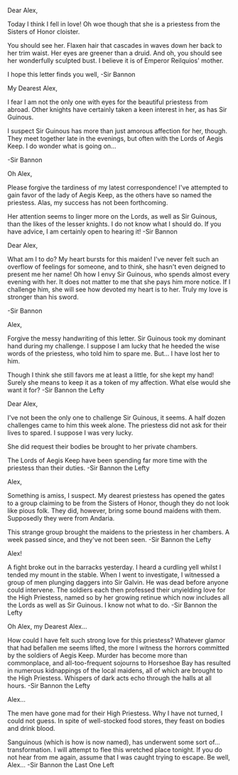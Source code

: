 Dear Alex,

Today I think I fell in love! Oh woe
though that she is a priestess from
the Sisters of Honor cloister.

You should see her. Flaxen hair
that cascades in waves down her
back to her trim waist. Her eyes
are greener than a druid. And oh,
you should see her wonderfully
sculpted bust. I believe it is of
Emperor Reilquios' mother.

I hope this letter finds you well,
-Sir Bannon









My Dearest Alex,

I fear I am not the only one with
eyes for the beautiful priestess
from abroad. Other knights have
certainly taken a keen interest
in her, as has Sir Guinous.

I suspect Sir Guinous has more than
just amorous affection for her,
though. They meet together late
in the evenings, but often with
the Lords of Aegis Keep. I do
wonder what is going on...

-Sir Bannon









Oh Alex,

Please forgive the tardiness of my
latest correspondence! I've
attempted to gain favor of the lady
of Aegis Keep, as the others have
so named the priestess. Alas, my
success has not been forthcoming.

Her attention seems to linger
more on the Lords, as well as
Sir Guinous, than the likes of the
lesser knights. I do not know what
I should do. If you have advice, I
am certainly open to hearing it!
-Sir Bannon










Dear Alex,

What am I to do? My heart bursts
for this maiden! I've never felt such
an overflow of feelings for someone,
and to think, she hasn't even deigned
to present me her name! Oh how
I envy Sir Guinous, who spends
almost every evening with her.
It does not matter to me that
she pays him more notice. If I
challenge him, she will see how
devoted my heart is to her. Truly
my love is stronger than his sword.

-Sir Bannon









Alex,

Forgive the messy handwriting of
this letter. Sir Guinous took my
dominant hand during my challenge.
I suppose I am lucky that he heeded
the wise words of the priestess,
who told him to spare me. But...
I have lost her to him.

Though I think she still favors me
at least a little, for she kept my
hand! Surely she means to keep it as
a token of my affection. What else
would she want it for?
-Sir Bannon the Lefty









Dear Alex,

I've not been the only one to
challenge Sir Guinous, it seems.
A half dozen challenges came to him
this week alone. The priestess did
not ask for their lives to spared. I
suppose I was very lucky.

She did request their bodies be
brought to her private chambers.

The Lords of Aegis Keep have been
spending far more time with the
priestess than their duties.
-Sir Bannon the Lefty









Alex,

Something is amiss, I suspect. My
dearest priestess has opened the
gates to a group claiming to be from
the Sisters of Honor, though they
do not look like pious folk. They
did, however, bring some bound
maidens with them. Supposedly
they were from Andaria.

This strange group brought the
maidens to the priestess in her
chambers. A week passed since,
and they've not been seen.
-Sir Bannon the Lefty









Alex!

A fight broke out in the barracks
yesterday. I heard a curdling yell
whilst I tended my mount in the
stable. When I went to investigate,
I witnessed a group of men plunging
daggers into Sir Galvin. He was
dead before anyone could
intervene. The soldiers each then
professed their unyielding love
for the High Priestess, named so
by her growing retinue which now
includes all the Lords as well as
Sir Guinous. I know not what to do.
-Sir Bannon the Lefty









Oh Alex, my Dearest Alex...

How could I have felt such strong
love for this priestess? Whatever
glamor that had befallen me seems
lifted, the more I witness the horrors
committed by the soldiers of Aegis
Keep. Murder has become more than
commonplace, and all-too-frequent
sojourns to Horseshoe Bay has
resulted in numerous kidnappings
of the local maidens, all of which
are brought to the High Priestess.
Whispers of dark acts echo through
the halls at all hours.
-Sir Bannon the Lefty









Alex...

The men have gone mad for their
High Priestess. Why I have not
turned, I could not guess. In spite
of well-stocked food stores, they
feast on bodies and drink blood.

Sanguinous (which is how is now
named), has underwent some sort
of... transformation. I will attempt
to flee this wretched place tonight.
If you do not hear from me again,
assume that I was caught trying
to escape. Be well, Alex...
-Sir Bannon the Last One Left
